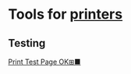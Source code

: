 
# Tools for [printers](https://trendless.tech/printer)

## Testing

[Print Test Page OK⊞■](https://softwareok.com/?seite=Microsoft%2FPrint.Test.Page.OK)
